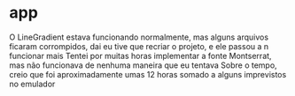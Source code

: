 # app

O LineGradient estava funcionando normalmente, mas alguns arquivos ficaram corrompidos, dai eu tive que recriar o projeto, e ele passou a n funcionar mais
Tentei por muitas horas implementar a fonte Montserrat, mas não funcionava de nenhuma maneira que eu tentava
Sobre o tempo, creio que foi aproximadamente umas 12 horas somado a alguns imprevistos no emulador

